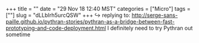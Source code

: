 +++
title = ""
date = "29 Nov 18 12:40 MST"
categories = ["Micro"]
tags = [""]
slug = "dLLbIrh5urcQSW"
+++
↪️ replying to: http://serge-sans-paille.github.io/pythran-stories/pythran-as-a-bridge-between-fast-prototyping-and-code-deployment.html
I definitely need to try Pythran out sometime
